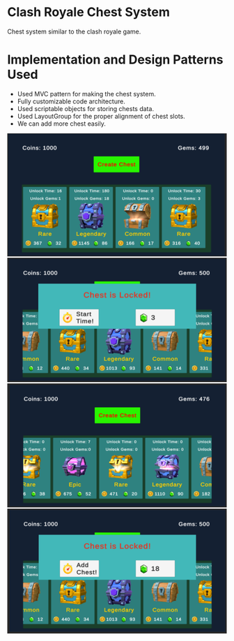 # Clash Royale Chest System
Chest system similar to the clash royale game.

# Implementation and Design Patterns Used
- Used MVC pattern for making the chest system.
- Fully customizable code architecture.
- Used scriptable objects for storing chests data.
- Used LayoutGroup for the proper alignment of chest slots.
- We can add more chest easily.

![](Images/1.png)
![](Images/3.png)
![](Images/2.png)
![](Images/4.png)
